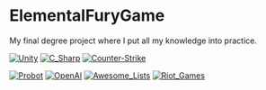 # ElementalFuryGame
My final degree project where I put all my knowledge into practice.

[![Unity](https://img.shields.io/badge/Unity-000000?style=for-the-badge&logo=Unity&logoColor=white&labelColor=101010)]()
[![C_Sharp](https://img.shields.io/badge/Coding-239120?style=for-the-badge&logo=C-Sharp&logoColor=blueviolet&labelColor=101010)]()
[![Counter-Strike](https://img.shields.io/badge/FPS-000000?style=for-the-badge&logo=Counter-Strike&logoColor=blue&labelColor=101010)]()

[![Probot](https://img.shields.io/badge/IA-00B0D8?style=for-the-badge&logo=Probot&logoColor=white&labelColor=101010)]()
[![OpenAI](https://img.shields.io/badge/VFX_Shaders-412991?style=for-the-badge&logo=OpenAI&logoColor=white&labelColor=101010)]()
[![Awesome_Lists](https://img.shields.io/badge/variety_shots-FC60A8?style=for-the-badge&logo=Awesome-Lists&logoColor=white&labelColor=101010)]()
[![Riot_Games](https://img.shields.io/badge/MotionControll_Skills-D32936?style=for-the-badge&logo=Riot-Games&logoColor=white&labelColor=101010)]()
